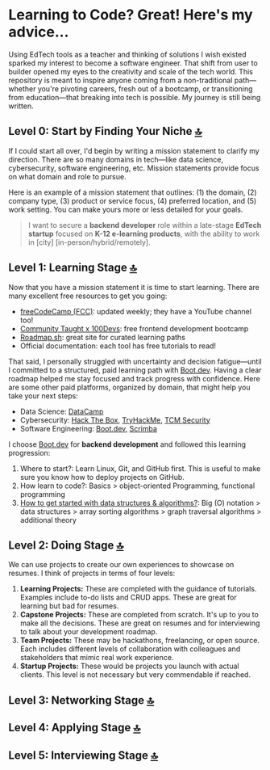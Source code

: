 # Learning to Code? Great! Here's my advice...

Using EdTech tools as a teacher and thinking of solutions I wish existed sparked my interest to become a software engineer. That shift from user to builder opened my eyes to the creativity and scale of the tech world. This repository is meant to inspire anyone coming from a non-traditional path—whether you're pivoting careers, fresh out of a bootcamp, or transitioning from education—that breaking into tech is possible. My journey is still being written.

## Level 0: Start by Finding Your Niche [🔝](#learning-to-code-great-heres-my-advice)

If I could start all over, I'd begin by writing a mission statement to clarify my direction. There are so many domains in tech—like data science, cybersecurity, software engineering, etc. Mission statements provide focus on what domain and role to pursue.

Here is an example of a mission statement that outlines: (1) the domain, (2) company type, (3) product or service focus, (4) preferred location, and (5) work setting. You can make yours more or less detailed for your goals.

> I want to secure a **backend developer** role within a late-stage **EdTech startup** focused on **K-12 e-learning products**, with the ability to work in [city] [in-person/hybrid/remotely].

## Level 1: Learning Stage [🔝](#learning-to-code-great-heres-my-advice)

Now that you have a mission statement it is time to start learning. There are many excellent free resources to get you going:

- [freeCodeCamp (FCC)](https://www.freecodecamp.org/): updated weekly; they have a YouTube channel too!
- [Community Taught x 100Devs](https://communitytaught.org/): free frontend development bootcamp
- [Roadmap.sh](https://roadmap.sh/): great site for curated learning paths
- Official documentation: each tool has free tutorials to read!

That said, I personally struggled with uncertainty and decision fatigue—until I committed to a structured, paid learning path with [Boot.dev](https://www.boot.dev/). Having a clear roadmap helped me stay focused and track progress with confidence. Here are some other paid platforms, organized by domain, that might help you take your next steps:

- Data Science: [DataCamp](https://www.datacamp.com/)
- Cybersecurity: [Hack The Box](https://www.hackthebox.com/), [TryHackMe](https://tryhackme.com/), [TCM Security](https://tcm-sec.com/)
- Software Engineering: [Boot.dev](https://www.boot.dev/), [Scrimba](https://scrimba.com/)

I choose [Boot.dev](https://www.boot.dev/) for **backend development** and followed this learning progression:

1. Where to start?: Learn Linux, Git, and GitHub first. This is useful to make sure you know how to deploy projects on GitHub.
2. How learn to code?: Basics > object-oriented Programming, functional programming
3. [How to get started with data structures & algorithms?](https://github.com/barronbytes/learning-to-code/tree/main/data-structures-and-algorithms): Big (O) notation > data structures > array sorting algorithms > graph traversal algorithms > additional theory

## Level 2: Doing Stage [🔝](#learning-to-code-great-heres-my-advice)

We can use projects to create our own experiences to showcase on resumes. I think of projects in terms of four levels:

1. **Learning Projects:** These are completed with the guidance of tutorials. Examples include to-do lists and CRUD apps. These are great for learning but bad for resumes.
2. **Capstone Projects:** These are completed from scratch. It's up to you to make all the decisions. These are great on resumes and for interviewing to talk about your development roadmap.
3. **Team Projects:** These may be hackathons, freelancing, or open source. Each includes different levels of collaboration with colleagues and stakeholders that mimic real work experience.
4. **Startup Projects:** These would be projects you launch with actual clients. This level is not necessary but very commendable if reached.

## Level 3: Networking Stage [🔝](#learning-to-code-great-heres-my-advice)

## Level 4: Applying Stage [🔝](#learning-to-code-great-heres-my-advice)

## Level 5: Interviewing Stage [🔝](#learning-to-code-great-heres-my-advice)